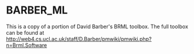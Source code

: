 BARBER_ML
========

This is a copy of a portion of David Barber's BRML toolbox. The full toolbox can be found at 
http://web4.cs.ucl.ac.uk/staff/D.Barber/pmwiki/pmwiki.php?n=Brml.Software
